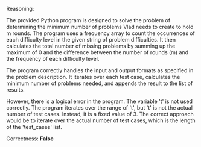 Reasoning:

The provided Python program is designed to solve the problem of determining the minimum number of problems Vlad needs to create to hold m rounds. The program uses a frequency array to count the occurrences of each difficulty level in the given string of problem difficulties. It then calculates the total number of missing problems by summing up the maximum of 0 and the difference between the number of rounds (m) and the frequency of each difficulty level.

The program correctly handles the input and output formats as specified in the problem description. It iterates over each test case, calculates the minimum number of problems needed, and appends the result to the list of results.

However, there is a logical error in the program. The variable 't' is not used correctly. The program iterates over the range of 't', but 't' is not the actual number of test cases. Instead, it is a fixed value of 3. The correct approach would be to iterate over the actual number of test cases, which is the length of the 'test_cases' list.

Correctness: **False**